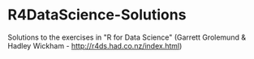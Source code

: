 # R4DataScience-Solutions
Solutions to the exercises in "R for Data Science" (Garrett Grolemund &amp; Hadley Wickham - http://r4ds.had.co.nz/index.html) 
